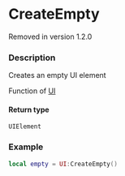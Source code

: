 # CreateEmpty

<div class="alert alert-danger">Removed in version 1.2.0</div>

### Description

Creates an empty UI element

Function of [UI](../../)

#### Return type

`UIElement`

### Example

```lua
local empty = UI:CreateEmpty()
```
